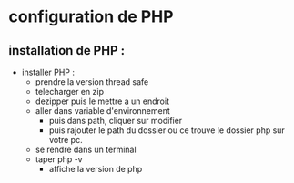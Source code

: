# configuration de PHP

## installation de PHP : 
- installer PHP : 
    - prendre la version thread safe
    - telecharger en zip 
    - dezipper puis le mettre a un endroit
    - aller dans variable d'environnement 
        - puis dans path, cliquer sur modifier
        - puis rajouter le path du dossier ou ce trouve le dossier php sur votre pc.
    - se rendre dans un terminal
    - taper php -v 
        - affiche la version de php 

